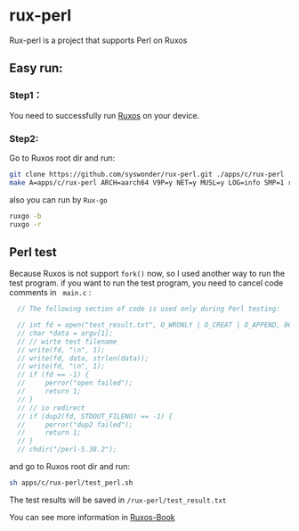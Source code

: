 # rux-perl
  Rux-perl is a project that supports Perl on Ruxos
## Easy run:
### Step1：
You need to successfully run [Ruxos](https://github.com/syswonder/ruxos) on your device.
### Step2:
  Go to Ruxos root dir and run:
  
```bash
git clone https://github.com/syswonder/rux-perl.git ./apps/c/rux-perl
make A=apps/c/rux-perl ARCH=aarch64 V9P=y NET=y MUSL=y LOG=info SMP=1 run
```

also you can run by `Rux-go`
```bash
ruxgo -b
ruxgo -r
```

## Perl test
  Because Ruxos is not support `fork()` now, so I used another way to run the test program.
  if you want to run the test program, you need to cancel code comments in ` main.c` :
```c
  // The following section of code is used only during Perl testing:

  // int fd = open("test_result.txt", O_WRONLY | O_CREAT | O_APPEND, 0644);
  // char *data = argv[1];
  // // wirte test filename
  // write(fd, "\n", 1);
  // write(fd, data, strlen(data));
  // write(fd, "\n", 1);
  // if (fd == -1) {
  //     perror("open failed");
  //     return 1;
  // }
  // // io redirect
  // if (dup2(fd, STDOUT_FILENO) == -1) {
  //     perror("dup2 failed");
  //     return 1;
  // }
  // chdir("/perl-5.38.2");
```
 and go to Ruxos root dir and run:

```bash
sh apps/c/rux-perl/test_perl.sh
```
The test results will be saved in `/rux-perl/test_result.txt`

You can see more information in [Ruxos-Book](https://ruxos.syswonder.org/chap02/apps/perl.html)